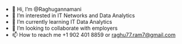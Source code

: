 - 👋 Hi, I’m @Raghugannamani
- 👀 I’m interested in IT Networks and Data Analytics
- 🌱 I’m currently learning IT Data Analytics
- 💞️ I’m looking to collaborate with employers
- 📫 How to reach me +1 902 401 8859 or raghu77.ram7@gmail.com

<!---
Raghugannamani/Raghugannamani is a ✨ special ✨ repository because its `README.md` (this file) appears on your GitHub profile.
You can click the Preview link to take a look at your changes.
--->
